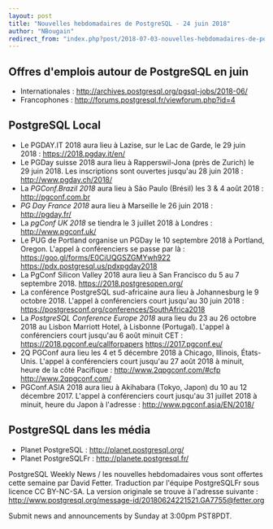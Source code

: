 ```yaml
---
layout: post
title: "Nouvelles hebdomadaires de PostgreSQL - 24 juin 2018"
author: "NBougain"
redirect_from: "index.php?post/2018-07-03-nouvelles-hebdomadaires-de-postgresql-24-juin-2018 "
---
```




<h2>Offres d'emplois autour de PostgreSQL en juin</h2>

<ul>

<li>Internationales : <a target="_blank" href="http://archives.postgresql.org/pgsql-jobs/2018-06/">http://archives.postgresql.org/pgsql-jobs/2018-06/</a></li>

<li>Francophones : <a target="_blank" href="http://forums.postgresql.fr/viewforum.php?id=4">http://forums.postgresql.fr/viewforum.php?id=4</a></li>

</ul>

<h2>PostgreSQL Local</h2>

<ul>

<li>Le PGDAY.IT 2018 aura lieu &agrave; Lazise, sur le Lac de Garde, le 29 juin 2018&nbsp;: <a target="_blank" href="https://2018.pgday.it/en/">https://2018.pgday.it/en/</a></li>

<li>Le PGDay suisse 2018 aura lieu &agrave; Rapperswil-Jona (pr&egrave;s de Zurich) le 29 juin 2018. Les inscriptions sont ouvertes jusqu'au 28 juin 2018&nbsp;: <a target="_blank" href="http://www.pgday.ch/2018/">http://www.pgday.ch/2018/</a></li>

<li>La <em>PGConf.Brazil 2018</em> aura lieu &agrave; S&atilde;o Paulo (Br&eacute;sil) les 3 & 4 ao&ucirc;t 2018&nbsp;: <a target="_blank" href="http://pgconf.com.br">http://pgconf.com.br</a></li>

<li><em>PG Day France 2018</em> aura lieu &agrave; Marseille le 26 juin 2018&nbsp;: <a target="_blank" href="http://pgday.fr/">http://pgday.fr/</a></li>

<li>La <em>pgConf UK 2018</em> se tiendra le 3 juillet 2018 &agrave; Londres&nbsp;: <a target="_blank" href="http://www.pgconf.uk/">http://www.pgconf.uk/</a></li>

<li>Le PUG de Portland organise un PGDay le 10 septembre 2018 &agrave; Portland, Oregon. L'appel &agrave; conf&eacute;renciers se passe par l&agrave;&nbsp;: <a target="_blank" href="https://goo.gl/forms/E0CiUQGSZGMYwh922">https://goo.gl/forms/E0CiUQGSZGMYwh922</a> <a target="_blank" href="https://pdx.postgresql.us/pdxpgday2018">https://pdx.postgresql.us/pdxpgday2018</a></li>

<li>La PgConf Silicon Valley 2018 aura lieu &agrave; San Francisco du 5 au 7 septembre 2018. <a target="_blank" href="https://2018.postgresopen.org/">https://2018.postgresopen.org/</a></li>

<li>La conf&eacute;rence PostgreSQL sud-africaine aura lieu &agrave; Johannesburg le 9 octobre 2018. L'appel &agrave; conf&eacute;renciers court jusqu'au 30 juin 2018&nbsp;: <a target="_blank" href="https://postgresconf.org/conferences/SouthAfrica2018">https://postgresconf.org/conferences/SouthAfrica2018</a></li>

<li>La <em>PostgreSQL Conference Europe 2018</em> aura lieu du 23 au 26 octobre 2018 au Lisbon Marriott Hotel, &agrave; Lisbonne (Portugal). L'appel &agrave; conf&eacute;renciers court jusqu'au 6 ao&ucirc;t minuit CET&nbsp;: <a target="_blank" href="https://2018.pgconf.eu/callforpapers">https://2018.pgconf.eu/callforpapers</a> <a target="_blank" href="https://2017.pgconf.eu/">https://2017.pgconf.eu/</a></li>

<li>2Q PGConf aura lieu les 4 et 5 d&eacute;cembre 2018 &agrave; Chicago, Illinois, &Eacute;tats-Unis. L'appel &agrave; conf&eacute;renciers court jusqu'au 27 ao&ucirc;t 2018 &agrave; minuit, heure de la c&ocirc;t&eacute; Pacifique&nbsp;: <a target="_blank" href="http://www.2qpgconf.com/#cfp">http://www.2qpgconf.com/#cfp</a> <a target="_blank" href="http://www.2qpgconf.com/">http://www.2qpgconf.com/</a></li>

<li>PGConf.ASIA 2018 aura lieu &agrave; Akihabara (Tokyo, Japon) du 10 au 12 d&eacute;cembre 2017. L'appel &agrave; conf&eacute;renciers court jusqu'au 31 juillet 2018 &agrave; minuit, heure du Japon &agrave; l'adresse&nbsp;: <a target="_blank" href="http://www.pgconf.asia/EN/2018/">http://www.pgconf.asia/EN/2018/</a></li>

</ul>

<h2>PostgreSQL dans les m&eacute;dia</h2>

<ul>

<li>Planet PostgreSQL : <a target="_blank" href="http://planet.postgresql.org/">http://planet.postgresql.org/</a></li>

<li>Planet PostgreSQLFr : <a target="_blank" href="http://planete.postgresql.fr/">http://planete.postgresql.fr/</a></li>

</ul>

<p>PostgreSQL Weekly News / les nouvelles hebdomadaires vous sont offertes cette semaine par David Fetter. Traduction par l'&eacute;quipe PostgreSQLFr sous licence CC BY-NC-SA. La version originale se trouve &agrave; l'adresse suivante : <a target="_blank" href="http://www.postgresql.org/message-id/20180624221521.GA7755@fetter.org">http://www.postgresql.org/message-id/20180624221521.GA7755@fetter.org</a></p>

<p>Submit news and announcements by Sunday at 3:00pm PST8PDT.</p>